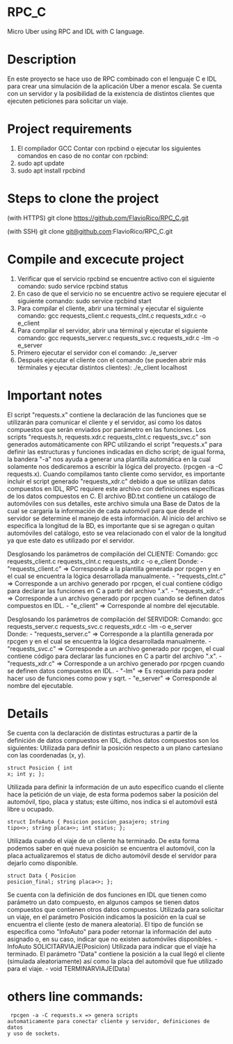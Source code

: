 # RPC_C
Micro Uber using RPC and IDL with C language.
 
# Description
En este proyecto se hace uso de RPC combinado con el lenguaje C e IDL para crear una simulación de la aplicación Uber a menor escala. Se cuenta con un servidor y la posibilidad de la existencia de distintos clientes que ejecuten peticiones para solicitar un viaje.
 
# Project requirements
  1) El compilador GCC
Contar con rpcbind o ejecutar los siguientes comandos en caso de no contar con rpcbind:
  1) sudo apt update
  2) sudo apt install rpcbind
  
# Steps to clone the project
(with HTTPS)
git clone https://github.com/FlavioRico/RPC_C.git

(with SSH)
git clone git@github.com:FlavioRico/RPC_C.git
 
# Compile and excecute project
1) Verificar que el servicio rpcbind se encuentre activo con el siguiente comando:
    sudo service rpcbind status
2) En caso de que el servicio no se encuentre activo se requiere ejecutar el siguiente comando:
    sudo service rpcbind start
3) Para compilar el cliente, abrir una términal y ejecutar el siguiente comando:
    gcc requests_client.c requests_clnt.c requests_xdr.c -o e_client
4) Para compilar el servidor, abrir una términal y ejecutar el siguiente comando:
    gcc requests_server.c requests_svc.c requests_xdr.c -lm -o e_server    
5) Primero ejecutar el servidor con el comando:
    ./e_server
6) Después ejecutar el cliente con el comando (se pueden abrir más términales y ejecutar distintos clientes):
    ./e_client localhost
 
# Important notes
El script "requests.x" contiene la declaración de las funciones que se utilizarán para comunicar el cliente y el servidor, así como los datos compuestos que serán enviados por parámetro en las funciones.
Los scripts "requests.h, requests.xdr.c requests_clnt.c requests_svc.c" son generados automáticamente con RPC utilizando el script "requests.x" para definir las estructuras y funciones indicadas en dicho script; de igual forma, la bandera "-a" nos ayuda a generar una plantilla automática en la cual solamente nos dedicaremos a escribir la lógica del proyecto. (rpcgen -a -C requests.x).
Cuando compilamos tanto cliente como servidor, es importante incluir el script generado "requests_xdr.c" debido a que se utilizan datos compuestos en IDL, RPC requiere este archivo con definiciones específicas de los datos compuestos en C.
El archivo BD.txt contiene un catálogo de automóviles con sus detalles, este archivo simula una Base de Datos de la cual se cargaría la información de cada automóvil para que desde el servidor se determine el manejo de esta información. Al inicio del archivo se especifica la longitud de la BD, es importante que si se agregan o quitan automóviles del catálogo, esto se vea relacionado con el valor de la longitud ya que este dato es utilizado por el servidor.
 
Desglosando los parámetros de compilación del CLIENTE:
    Comando: gcc requests_client.c requests_clnt.c requests_xdr.c -o e_client
    Donde:
    - "requests_client.c" => Corresponde a la plantilla generada por rpcgen y en el cual se encuentra la lógica desarrollada manualmente.
    - "requests_clnt.c" => Corresponde a un archivo generado por rpcgen, el cual contiene código para declarar las funciones en C a partir del archivo ".x".
    - "requests_xdr.c" => Corresponde a un archivo generado por rpcgen cuando se definen datos compuestos en IDL.
    - "e_client" => Corresponde al nombre del ejecutable.
 
Desglosando los parámetros de compilación del SERVIDOR:
    Comando: gcc requests_server.c requests_svc.c requests_xdr.c -lm -o e_server    
    Donde:
    - "requests_server.c" => Corresponde a la plantilla generada por rpcgen y en el cual se encuentra la lógica desarrollada manualmente.
    - "requests_svc.c" => Corresponde a un archivo generado por rpcgen, el cual contiene código para declarar las funciones en C a partir del archivo ".x".
    - "requests_xdr.c" => Corresponde a un archivo generado por rpcgen cuando se definen datos compuestos en IDL.
    - "-lm" => Es requerida para poder hacer uso de funciones como pow y sqrt.
    - "e_server" => Corresponde al nombre del ejecutable.
 
# Details
Se cuenta con la declaración de distintas estructuras a partir de la definición de datos compuestos en IDL, dichos datos compuestos son los siguientes:
    Utilizada para definir la posición respecto a un plano cartesiano con las coordenadas (x, y).
        <pre><code>struct Posicion {
            int x;
            int y;
        };
        </code></pre>
    Utilizada para definir la información de un auto específico cuando el cliente hace la petición de un viaje, de esta forma podemos saber la posición del automóvil, tipo, placa y status; este último, nos indica si el automóvil está libre u ocupado.
        <pre><code>struct InfoAuto {
            Posicion posicion_pasajero;
            string tipo<>;
            string placa<>;
            int status;
        };
        </code></pre>
    Utilizada cuando el viaje de un cliente ha terminado. De esta forma podemos saber en qué nueva posición se encuentra el automóvil, con la placa actualizaremos el status de dicho automóvil desde el servidor para dejarlo como disponible.
        <code><pre>struct Data {
            Posicion posicion_final;
            string placa<>;
        };
        </code></pre>
Se cuenta con la definición de dos funciones en IDL que tienen como parámetro un dato compuesto, en algunos campos se tienen datos compuestos que contienen otros datos compuestos.
    Utilizada para solicitar un viaje, en el parámetro Posición indicamos la posición en la cual se encuentra el cliente (esto de manera aleatoria). El tipo de función se especifica como "InfoAuto" para poder retornar la información del auto asignado o, en su caso, indicar que no existen automóviles disponibles.
        - InfoAuto SOLICITARVIAJE(Posicion)
    Utilizada para indicar que el viaje ha terminado. El parámetro "Data" contiene la posición a la cual llegó el cliente (simulada aleatoriamente) así como la placa del automóvil que fue utilizado para el viaje.
        - void TERMINARVIAJE(Data)

# others line commands:
<code><pre>
rpcgen -a -C requests.x => genera scripts automaticamente para conectar cliente y servidor, definiciones de datos y uso de sockets.
</code></pre>
